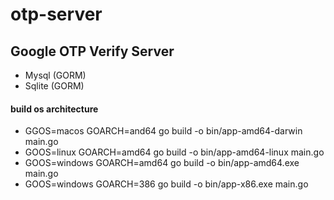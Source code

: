 # otp-server

## Google OTP Verify Server

  - Mysql (GORM)
  - Sqlite (GORM)

#### build os architecture

- GGOS=macos GOARCH=and64 go build -o bin/app-amd64-darwin main.go
- GOOS=linux GOARCH=amd64 go build -o bin/app-amd64-linux main.go
- GOOS=windows GOARCH=amd64 go build -o bin/app-amd64.exe main.go
- GOOS=windows GOARCH=386 go build -o bin/app-x86.exe main.go